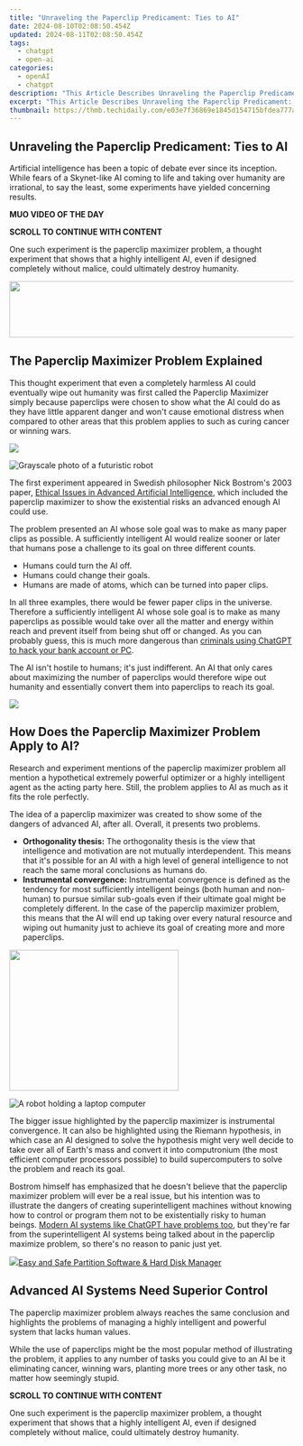 ```yaml
---
title: "Unraveling the Paperclip Predicament: Ties to AI"
date: 2024-08-10T02:08:50.454Z
updated: 2024-08-11T02:08:50.454Z
tags:
  - chatgpt
  - open-ai
categories:
  - openAI
  - chatgpt
description: "This Article Describes Unraveling the Paperclip Predicament: Ties to AI"
excerpt: "This Article Describes Unraveling the Paperclip Predicament: Ties to AI"
thumbnail: https://thmb.techidaily.com/e03e7f36869e1845d154715bfdea777a291cb2eaca41f020a72559cf27e30f77.jpg
---
```


## Unraveling the Paperclip Predicament: Ties to AI

 Artificial intelligence has been a topic of debate ever since its inception. While fears of a Skynet-like AI coming to life and taking over humanity are irrational, to say the least, some experiments have yielded concerning results.

**MUO VIDEO OF THE DAY**

**SCROLL TO CONTINUE WITH CONTENT**

 One such experiment is the paperclip maximizer problem, a thought experiment that shows that a highly intelligent AI, even if designed completely without malice, could ultimately destroy humanity.

<!-- affiliate ads begin -->
<a href="https://imp.i110150.net/c/5597632/924299/11305" target="_top" id="924299"><img src="//a.impactradius-go.com/display-ad/11305-924299" border="0" alt="" width="520" height="100"/></a>
<!-- affiliate ads end -->
## The Paperclip Maximizer Problem Explained

 This thought experiment that even a completely harmless AI could eventually wipe out humanity was first called the Paperclip Maximizer simply because paperclips were chosen to show what the AI could do as they have little apparent danger and won't cause emotional distress when compared to other areas that this problem applies to such as curing cancer or winning wars.

<!-- affiliate ads begin -->
<a href="https://store.massmailsoftware.com/order/checkout.php?PRODS=1300375&QTY=1&AFFILIATE=108875&CART=1"><img src="https://secure.avangate.com/images/merchant/dc87c13749315c7217cdc4ac692e704c/banera_for_partners-15_%281%29.jpg" border="0"></a>
<!-- affiliate ads end -->
![Grayscale photo of a futuristic robot](https://static1.makeuseofimages.com/wordpress/wp-content/uploads/2023/04/artificial-general-intelligence.jpg)

 The first experiment appeared in Swedish philosopher Nick Bostrom's 2003 paper, [Ethical Issues in Advanced Artificial Intelligence](https://www.researchgate.net/publication/229001428%5FEthical%5FIssues%5Fin%5FAdvanced%5FArtificial%5FIntelligence), which included the paperclip maximizer to show the existential risks an advanced enough AI could use.

 The problem presented an AI whose sole goal was to make as many paper clips as possible. A sufficiently intelligent AI would realize sooner or later that humans pose a challenge to its goal on three different counts.

* Humans could turn the AI off.
* Humans could change their goals.
* Humans are made of atoms, which can be turned into paper clips.

 In all three examples, there would be fewer paper clips in the universe. Therefore a sufficiently intelligent AI whose sole goal is to make as many paperclips as possible would take over all the matter and energy within reach and prevent itself from being shut off or changed. As you can probably guess, this is much more dangerous than [criminals using ChatGPT to hack your bank account or PC](https://www.makeuseof.com/cybercriminals-use-chatgpt-hack-bank-pc/).

 The AI isn't hostile to humans; it's just indifferent. An AI that only cares about maximizing the number of paperclips would therefore wipe out humanity and essentially convert them into paperclips to reach its goal.

<!-- affiliate ads begin -->
<a href="https://store.movavi.com/affiliate.php?ACCOUNT=MOVAVI&AFFILIATE=108875&PATH=https%3A%2F%2Fwww.movavi.com%3FAFFILIATE%3D108875%26RESOURCE%3DBanner%2B728x90"><img src="https://mcusercontent.com/0885a03ded3d480dca9287f12/images/2e76fe6a-3010-1b37-7846-f34ff9c6b4ca.png" border="0"></a>
<!-- affiliate ads end -->
## How Does the Paperclip Maximizer Problem Apply to AI?

 Research and experiment mentions of the paperclip maximizer problem all mention a hypothetical extremely powerful optimizer or a highly intelligent agent as the acting party here. Still, the problem applies to AI as much as it fits the role perfectly.

 The idea of a paperclip maximizer was created to show some of the dangers of advanced AI, after all. Overall, it presents two problems.

* **Orthogonality thesis:** The orthogonality thesis is the view that intelligence and motivation are not mutually interdependent. This means that it's possible for an AI with a high level of general intelligence to not reach the same moral conclusions as humans do.
* **Instrumental convergence:** Instrumental convergence is defined as the tendency for most sufficiently intelligent beings (both human and non-human) to pursue similar sub-goals even if their ultimate goal might be completely different. In the case of the paperclip maximizer problem, this means that the AI will end up taking over every natural resource and wiping out humanity just to achieve its goal of creating more and more paperclips.

<!-- affiliate ads begin -->
<a href="https://modlily.sjv.io/c/5597632/1997817/17059" target="_top" id="1997817"><img src="//a.impactradius-go.com/display-ad/17059-1997817" border="0" alt="" width="300" height="250"/></a><img height="0" width="0" src="https://imp.pxf.io/i/5597632/1997817/17059" style="position:absolute;visibility:hidden;" border="0" />
<!-- affiliate ads end -->
![A robot holding a laptop computer](https://static1.makeuseofimages.com/wordpress/wp-content/uploads/2023/03/what-is-openai-gym-and-what-can-you-do-with-it-featured-1.jpg)

 The bigger issue highlighted by the paperclip maximizer is instrumental convergence. It can also be highlighted using the Riemann hypothesis, in which case an AI designed to solve the hypothesis might very well decide to take over all of Earth's mass and convert it into computronium (the most efficient computer processors possible) to build supercomputers to solve the problem and reach its goal.

 Bostrom himself has emphasized that he doesn't believe that the paperclip maximizer problem will ever be a real issue, but his intention was to illustrate the dangers of creating superintelligent machines without knowing how to control or program them not to be existentially risky to human beings. [Modern AI systems like ChatGPT have problems too](https://www.makeuseof.com/openai-chatgpt-biggest-probelms/), but they're far from the superintelligent AI systems being talked about in the paperclip maximize problem, so there's no reason to panic just yet.

<!-- affiliate ads begin -->
<a href="https://secure.2checkout.com/order/checkout.php?PRODS=22741618&QTY=1&AFFILIATE=108875&CART=1"><img src="https://www.diskpart.com/resource/images/index/dp-index-img-banner-people@2x.png" border="0">Easy and Safe Partition Software & Hard Disk Manager</a>
<!-- affiliate ads end -->
## Advanced AI Systems Need Superior Control

 The paperclip maximizer problem always reaches the same conclusion and highlights the problems of managing a highly intelligent and powerful system that lacks human values.

 While the use of paperclips might be the most popular method of illustrating the problem, it applies to any number of tasks you could give to an AI be it eliminating cancer, winning wars, planting more trees or any other task, no matter how seemingly stupid.

**SCROLL TO CONTINUE WITH CONTENT**

 One such experiment is the paperclip maximizer problem, a thought experiment that shows that a highly intelligent AI, even if designed completely without malice, could ultimately destroy humanity.


<ins class="adsbygoogle"
     style="display:block"
     data-ad-format="autorelaxed"
     data-ad-client="ca-pub-7571918770474297"
     data-ad-slot="1223367746"></ins>



<ins class="adsbygoogle"
     style="display:block"
     data-ad-client="ca-pub-7571918770474297"
     data-ad-slot="8358498916"
     data-ad-format="auto"
     data-full-width-responsive="true"></ins>


